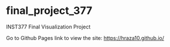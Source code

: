 # final_project_377
INST377 Final Visualization Project

Go to Github Pages link to view the site:
https://hraza10.github.io/
